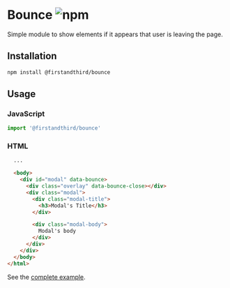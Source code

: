 # Bounce ![npm](https://img.shields.io/npm/v/@firstandthird/bounce.svg)

Simple module to show elements if it appears that user is leaving the page.

## Installation

```sh
npm install @firstandthird/bounce
```

## Usage

### JavaScript

```js
import '@firstandthird/bounce'
```

### HTML

```html
  ...

  <body>
    <div id="modal" data-bounce>
      <div class="overlay" data-bounce-close></div>
      <div class="modal">
        <div class="modal-title">
          <h3>Modal's Title</h3>
        </div>

        <div class="modal-body">
          Modal's body
        </div>
      </div>
    </div>
  </body>
</html>
```

See the [complete example](./example/index.html).
